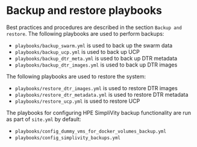 # Backup and restore playbooks

Best practices and procedures are described in the section `Backup and restore`. The following playbooks are used to perform backups:

-   `playbooks/backup_swarm.yml` is used to back up the swarm data
-   `playbooks/backup_ucp.yml` is used to back up UCP
-   `playbooks/backup_dtr_meta.yml` is used to back up DTR metadata
-   `playbooks/backup_dtr_images.yml` is used to back up DTR images

The following playbooks are used to restore the system:

-   `playbooks/restore_dtr_images.yml` is used to restore DTR images
-   `playbooks/restore_dtr_metadata.yml` is used to restore DTR metadata
-   `playbooks/restore_ucp.yml` is used to restore UCP

The playbooks for configuring HPE SimpliVity backup functionality are run as part of `site.yml` by default:

-   `playbooks/config_dummy_vms_for_docker_volumes_backup.yml` 
-   `playbooks/config_simplivity_backups.yml` 